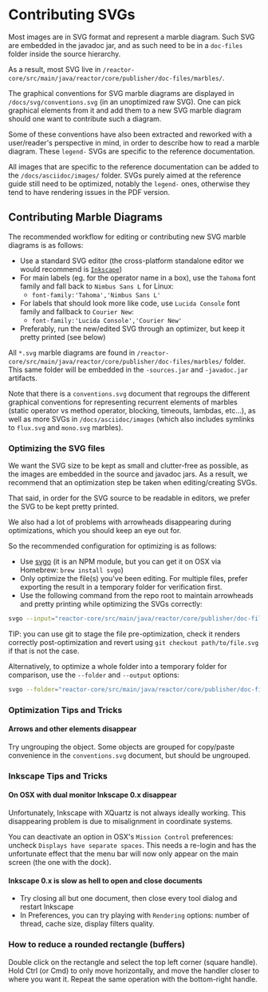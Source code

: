 # Contributing SVGs

Most images are in SVG format and represent a marble diagram.
Such SVG are embedded in the javadoc jar, and as such need to be in a `doc-files` folder inside the source hierarchy.

As a result, most SVG live in `/reactor-core/src/main/java/reactor/core/publisher/doc-files/marbles/`.

The graphical conventions for SVG marble diagrams are displayed in `/docs/svg/conventions.svg` (in an unoptimized raw SVG).
One can pick graphical elements from it and add them to a new SVG marble diagram should one want to contribute such a diagram.

Some of these conventions have also been extracted and reworked with a user/reader's perspective in mind, in order to describe how to read a marble diagram.
These `legend-` SVGs are specific to the reference documentation.

All images that are specific to the reference documentation can be added to the `/docs/asciidoc/images/` folder.
SVGs purely aimed at the reference guide still need to be optimized, notably the `legend-` ones, otherwise they tend to have rendering issues in the PDF version.

## Contributing Marble Diagrams

The recommended workflow for editing or contributing new SVG marble diagrams is as follows:

 - Use a standard SVG editor (the cross-platform standalone editor we would recommend is [`Inkscape`](https://inkscape.org))
 - For main labels (eg. for the operator name in a box), use the `Tahoma` font family and fall back to `Nimbus Sans L` for Linux:
   - `font-family:'Tahoma','Nimbus Sans L'`
 - For labels that should look more like code, use `Lucida Console` font family and fallback to `Courier New`:
   - `font-family:'Lucida Console','Courier New'`
 - Preferably, run the new/edited SVG through an optimizer, but keep it pretty printed (see below)

All `*.svg` marble diagrams are found in `/reactor-core/src/main/java/reactor/core/publisher/doc-files/marbles/` folder.
This same folder will be embedded in the `-sources.jar` and `-javadoc.jar` artifacts.

Note that there is a `conventions.svg` document that regroups the different graphical conventions for representing recurrent elements of marbles (static operator vs method operator, blocking, timeouts, lambdas, etc...), as well as more SVGs in `/docs/asciidoc/images` (which also includes symlinks to `flux.svg` and `mono.svg` marbles).

### Optimizing the SVG files

We want the SVG size to be kept as small and clutter-free as possible, as the images are embedded in the source and javadoc jars.
As a result, we recommend that an optimization step be taken when editing/creating SVGs.

That said, in order for the SVG source to be readable in editors, we prefer the SVG to be kept pretty printed.

We also had a lot of problems with arrowheads disappearing during optimizations, which you should keep an eye out for.

So the recommended configuration for optimizing is as follows:

 - Use [svgo](https://github.com/svg/svgo) (it is an NPM module, but you can get it on OSX via Homebrew: `brew install svgo`)
 - Only optimize the file(s) you've been editing. For multiple files, prefer exporting the result in a temporary folder for verification first.
 - Use the following command from the repo root to maintain arrowheads and pretty printing while optimizing the SVGs correctly:
 
```sh
svgo --input="reactor-core/src/main/java/reactor/core/publisher/doc-files/marbles/reduce.svg" --multipass --pretty --indent=1 --precision=2 --disable={cleanupIDs,removeNonInheritableGroupAttrs,removeViewBox,convertShapeToPath}
```

TIP: you can use git to stage the file pre-optimization, check it renders correctly post-optimization and revert using `git checkout path/to/file.svg` if that is not the case.

Alternatively, to optimize a whole folder into a temporary folder for comparison, use the `--folder` and `--output` options:

```sh
svgo --folder="reactor-core/src/main/java/reactor/core/publisher/doc-files/marbles/" --multipass --pretty --indent=1 --precision=2 --disable={cleanupIDs,removeNonInheritableGroupAttrs,removeViewBox,convertShapeToPath} --output=/tmp/svg/ --quiet
```

### Optimization Tips and Tricks

#### Arrows and other elements disappear
Try ungrouping the object.
Some objects are grouped for copy/paste convenience in the `conventions.svg` document, but should be ungrouped.

### Inkscape Tips and Tricks

#### On OSX with dual monitor Inkscape 0.x disappear
Unfortunately, Inkscape with XQuartz is not always ideally working. This disappearing problem is due to misalignment in coordinate systems.

You can deactivate an option in OSX's `Mission Control` preferences: uncheck `Displays have separate spaces`.
This needs a re-login and has the unfortunate effect that the menu bar will now only appear on the main screen (the one with the dock).

#### Inkscape 0.x is slow as hell to open and close documents
 - Try closing all but one document, then close every tool dialog and restart Inkscape
 - In Preferences, you can try playing with `Rendering` options: number of thread, cache size, display filters quality.

### How to reduce a rounded rectangle (buffers)
Double click on the rectangle and select the top left corner (square handle).
Hold Ctrl (or Cmd) to only move horizontally, and move the handler closer to where you want it.
Repeat the same operation with the bottom-right handle.